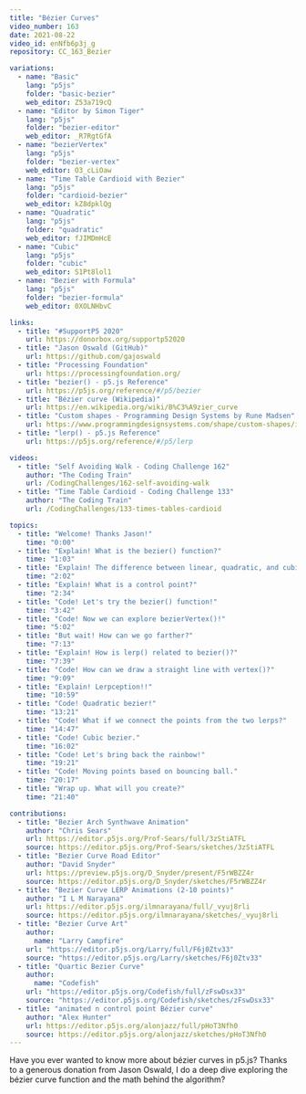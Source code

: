 ```yaml
---
title: "Bézier Curves"
video_number: 163
date: 2021-08-22
video_id: enNfb6p3j_g
repository: CC_163_Bezier

variations:
  - name: "Basic"
    lang: "p5js"
    folder: "basic-bezier"
    web_editor: Z53a719cQ
  - name: "Editor by Simon Tiger"
    lang: "p5js"
    folder: "bezier-editor"
    web_editor: _R7RgtGfA
  - name: "bezierVertex"
    lang: "p5js"
    folder: "bezier-vertex"
    web_editor: O3_cLiOaw
  - name: "Time Table Cardioid with Bezier"
    lang: "p5js"
    folder: "cardioid-bezier"
    web_editor: kZ8dpklQg
  - name: "Quadratic"
    lang: "p5js"
    folder: "quadratic"
    web_editor: fJIMDmHcE
  - name: "Cubic"
    lang: "p5js"
    folder: "cubic"
    web_editor: S1Pt8lol1
  - name: "Bezier with Formula"
    lang: "p5js"
    folder: "bezier-formula"
    web_editor: 0XOLNHbvC

links:
  - title: "#SupportP5 2020"
    url: https://donorbox.org/supportp52020
  - title: "Jason Oswald (GitHub)"
    url: https://github.com/gajoswald
  - title: "Processing Foundation"
    url: https://processingfoundation.org/
  - title: "bezier() - p5.js Reference"
    url: https://p5js.org/reference/#/p5/bezier
  - title: "Bézier curve (Wikipedia)"
    url: https://en.wikipedia.org/wiki/B%C3%A9zier_curve
  - title: "Custom shapes - Programming Design Systems by Rune Madsen"
    url: https://www.programmingdesignsystems.com/shape/custom-shapes/index.html#custom-shapes-pANLh0l
  - title: "lerp() - p5.js Reference"
    url: https://p5js.org/reference/#/p5/lerp

videos:
  - title: "Self Avoiding Walk - Coding Challenge 162"
    author: "The Coding Train"
    url: /CodingChallenges/162-self-avoiding-walk
  - title: "Time Table Cardioid - Coding Challenge 133"
    author: "The Coding Train"
    url: /CodingChallenges/133-times-tables-cardioid

topics:
  - title: "Welcome! Thanks Jason!"
    time: "0:00"
  - title: "Explain! What is the bezier() function?"
    time: "1:03"
  - title: "Explain! The difference between linear, quadratic, and cubic bezier curves?"
    time: "2:02"
  - title: "Explain! What is a control point?"
    time: "2:34"
  - title: "Code! Let's try the bezier() function!"
    time: "3:42"
  - title: "Code! Now we can explore bezierVertex()!"
    time: "5:02"
  - title: "But wait! How can we go farther?"
    time: "7:13"
  - title: "Explain! How is lerp() related to bezier()?"
    time: "7:39"
  - title: "Code! How can we draw a straight line with vertex()?"
    time: "9:09"
  - title: "Explain! Lerpception!!"
    time: "10:59"
  - title: "Code! Quadratic bezier!"
    time: "13:21"
  - title: "Code! What if we connect the points from the two lerps?"
    time: "14:47"
  - title: "Code! Cubic bezier."
    time: "16:02"
  - title: "Code! Let's bring back the rainbow!"
    time: "19:21"
  - title: "Code! Moving points based on bouncing ball."
    time: "20:17"
  - title: "Wrap up. What will you create?"
    time: "21:40"

contributions:
  - title: "Bezier Arch Synthwave Animation"
    author: "Chris Sears"
    url: https://editor.p5js.org/Prof-Sears/full/3zStiATFL
    source: https://editor.p5js.org/Prof-Sears/sketches/3zStiATFL
  - title: "Bezier Curve Road Editor"
    author: "David Snyder"
    url: https://preview.p5js.org/D_Snyder/present/F5rWBZZ4r
    source: https://editor.p5js.org/D_Snyder/sketches/F5rWBZZ4r
  - title: "Bezier Curve LERP Animations (2-10 points)"
    author: "I L M Narayana"
    url: https://editor.p5js.org/ilmnarayana/full/_vyuj8rli
    source: https://editor.p5js.org/ilmnarayana/sketches/_vyuj8rli
  - title: "Bezier Curve Art"
    author:
      name: "Larry Campfire"
    url: "https://editor.p5js.org/Larry/full/F6j0Ztv33"
    source: "https://editor.p5js.org/Larry/sketches/F6j0Ztv33"
  - title: "Quartic Bezier Curve"
    author:
      name: "Codefish"
    url: "https://editor.p5js.org/Codefish/full/zFswDsx33"
    source: "https://editor.p5js.org/Codefish/sketches/zFswDsx33"
  - title: "animated n control point Bézier curve"
    author: "Alex Hunter"
    url: https://editor.p5js.org/alonjazz/full/pHoT3Nfh0
    source: https://editor.p5js.org/alonjazz/sketches/pHoT3Nfh0
---
```


Have you ever wanted to know more about bézier curves in p5.js? Thanks to a generous donation from Jason Oswald, I do a deep dive exploring the bézier curve function and the math behind the algorithm?
